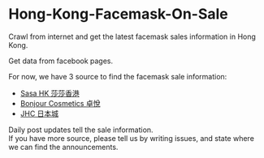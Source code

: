 # Hong-Kong-Facemask-On-Sale
Crawl from internet and get the latest facemask sales information in Hong Kong.

Get data from facebook pages.

For now, we have 3 source to find the facemask sale information: 
* [Sasa HK 莎莎香港](https://www.facebook.com/pg/sasahongkong/posts/)
* [Bonjour Cosmetics 卓悅](https://www.facebook.com/pg/bonjourhk/posts/)
* [JHC 日本城](https://www.facebook.com/pg/JHC-%E6%97%A5%E6%9C%AC%E5%9F%8E-289317227159/posts/)

Daily post updates tell the sale information.   
If you have more source, please tell us by writing issues, and state where we can find the announcements. 
